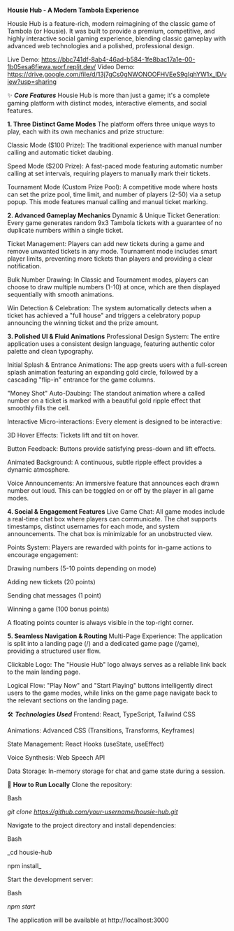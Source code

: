 **Housie Hub - A Modern Tambola Experience**

Housie Hub is a feature-rich, modern reimagining of the classic game of Tambola (or Housie). It was built to provide a premium, competitive, and highly interactive social gaming experience, blending classic gameplay with advanced web technologies and a polished, professional design.

Live Demo: https://bbc741df-8ab4-46ad-b584-1fe8bac17a1e-00-1b05esa6fiewa.worf.replit.dev/
Video Demo: https://drive.google.com/file/d/13j7gCs0gNWONOOFHVEeS9gIqhYW1x_lD/view?usp=sharing

✨ _**Core Features**_
Housie Hub is more than just a game; it's a complete gaming platform with distinct modes, interactive elements, and social features.

**1. Three Distinct Game Modes**
The platform offers three unique ways to play, each with its own mechanics and prize structure:

Classic Mode ($100 Prize): The traditional experience with manual number calling and automatic ticket daubing.

Speed Mode ($200 Prize): A fast-paced mode featuring automatic number calling at set intervals, requiring players to manually mark their tickets.

Tournament Mode (Custom Prize Pool): A competitive mode where hosts can set the prize pool, time limit, and number of players (2-50) via a setup popup. This mode features manual calling and manual ticket marking.

**2. Advanced Gameplay Mechanics**
Dynamic & Unique Ticket Generation: Every game generates random 9x3 Tambola tickets with a guarantee of no duplicate numbers within a single ticket.

Ticket Management: Players can add new tickets during a game and remove unwanted tickets in any mode. Tournament mode includes smart player limits, preventing more tickets than players and providing a clear notification.

Bulk Number Drawing: In Classic and Tournament modes, players can choose to draw multiple numbers (1-10) at once, which are then displayed sequentially with smooth animations.

Win Detection & Celebration: The system automatically detects when a ticket has achieved a "full house" and triggers a celebratory popup announcing the winning ticket and the prize amount.

**3. Polished UI & Fluid Animations**
Professional Design System: The entire application uses a consistent design language, featuring authentic color palette and clean typography.

Initial Splash & Entrance Animations: The app greets users with a full-screen splash animation featuring an expanding gold circle, followed by a cascading "flip-in" entrance for the game columns.

"Money Shot" Auto-Daubing: The standout animation where a called number on a ticket is marked with a beautiful gold ripple effect that smoothly fills the cell.

Interactive Micro-interactions: Every element is designed to be interactive:

3D Hover Effects: Tickets lift and tilt on hover.

Button Feedback: Buttons provide satisfying press-down and lift effects.

Animated Background: A continuous, subtle ripple effect provides a dynamic atmosphere.

Voice Announcements: An immersive feature that announces each drawn number out loud. This can be toggled on or off by the player in all game modes.

**4. Social & Engagement Features**
Live Game Chat: All game modes include a real-time chat box where players can communicate. The chat supports timestamps, distinct usernames for each mode, and system announcements. The chat box is minimizable for an unobstructed view.

Points System: Players are rewarded with points for in-game actions to encourage engagement:

Drawing numbers (5-10 points depending on mode)

Adding new tickets (20 points)

Sending chat messages (1 point)

Winning a game (100 bonus points)

A floating points counter is always visible in the top-right corner.

**5. Seamless Navigation & Routing**
Multi-Page Experience: The application is split into a landing page (/) and a dedicated game page (/game), providing a structured user flow.

Clickable Logo: The "Housie Hub" logo always serves as a reliable link back to the main landing page.

Logical Flow: "Play Now" and "Start Playing" buttons intelligently direct users to the game modes, while links on the game page navigate back to the relevant sections on the landing page.

🛠️ _**Technologies Used**_
Frontend: React, TypeScript, Tailwind CSS

Animations: Advanced CSS (Transitions, Transforms, Keyframes)

State Management: React Hooks (useState, useEffect)

Voice Synthesis: Web Speech API

Data Storage: In-memory storage for chat and game state during a session.

🚀 **How to Run Locally**
Clone the repository:

Bash

_git clone https://github.com/your-username/housie-hub.git_

Navigate to the project directory and install dependencies:

Bash

_cd housie-hub

npm install_

Start the development server:

Bash

_npm start_

The application will be available at http://localhost:3000
